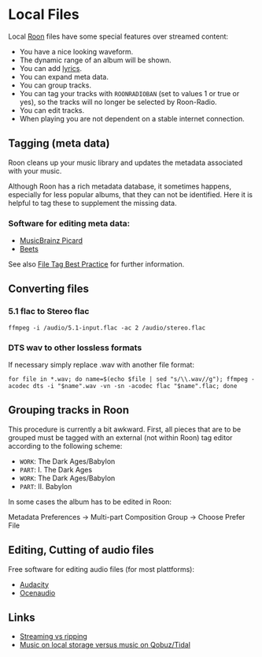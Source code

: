 # Local Files

Local [Roon](https://roonlabs.com/r/n6HeIaGsYUKKh60AONYs5Q) files have some special features over streamed content:

* You have a nice looking waveform.
* The dynamic range of an album will be shown.
* You can add [lyrics](roon-lyrics.md).
* You can expand meta data.
* You can group tracks.
* You can tag your tracks with `ROONRADIOBAN` (set to values 1 or true or yes), so the tracks will no longer be selected by Roon-Radio.
* You can edit tracks.
* When playing you are not dependent on a stable internet connection.

## Tagging (meta data)
Roon cleans up your music library and updates the metadata associated with your music.

Although Roon has a rich metadata database, it sometimes happens, especially for less popular albums, that they can not be identified. Here it is helpful to tag these to supplement the missing data.

### Software for editing meta data:

* [MusicBrainz Picard](https://picard.musicbrainz.org/)
* [Beets](https://beets.io/)

See also <a href="https://kb.roonlabs.com/File_Tag_Best_Practice">File Tag Best Practice</a> for further information.

## Converting files

### 5.1 flac to Stereo flac

`ffmpeg -i /audio/5.1-input.flac -ac 2 /audio/stereo.flac`

### DTS wav to other lossless formats

If necessary simply replace .wav with another file format:

`for file in *.wav; do name=$(echo $file | sed "s/\\.wav//g"); ffmpeg -acodec dts -i "$name".wav -vn -sn -acodec flac "$name".flac; done`

## Grouping tracks in Roon

This procedure is currently a bit awkward. First, all pieces that are to be grouped must be tagged with an external (not within Roon) tag editor according to the following scheme:

* `WORK`: The Dark Ages/Babylon
* `PART`: I. The Dark Ages
* `WORK`: The Dark Ages/Babylon
* `PART`: II. Babylon

In some cases the album has to be edited in Roon:

Metadata Preferences → Multi-part Composition Group → Choose Prefer File

## Editing, Cutting of audio files

Free software for editing audio files (for most plattforms):

* <a href="https://www.audacity.de/">Audacity</a>
* <a href="https://www.ocenaudio.com/">Ocenaudio</a>
  
## Links

* [Streaming vs ripping](https://community.roonlabs.com/t/streaming-vs-ripping/128331)
* [Music on local storage versus music on Qobuz/Tidal](https://community.roonlabs.com/t/music-on-local-storage-versus-music-on-qobuz-tidal/78834)
